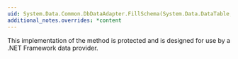 ```yaml
---
uid: System.Data.Common.DbDataAdapter.FillSchema(System.Data.DataTable,System.Data.SchemaType,System.Data.IDbCommand,System.Data.CommandBehavior)
additional_notes.overrides: *content
---
```


<p>This implementation of the <xref href="System.Data.IDataAdapter.FillSchema(System.Data.DataSet,System.Data.SchemaType)"></xref> method is protected and is designed for use by a .NET Framework data provider.</p>


